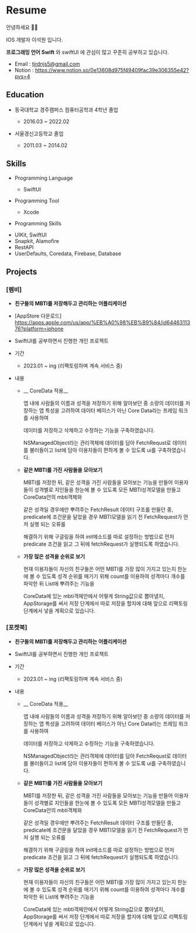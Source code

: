 # Resume


안녕하세요 🙇🏻 

IOS 개발자 이석원 입니다.

__프로그래밍 언어 Swift__ 와 swiftUI 에 관심이 많고 꾸준히 공부하고 있습니다.

* Email : tjrdnjs5@gmail.com
* Notion : https://www.notion.so/0e13608d975f49409fac39e306355e42?pvs=4

## Education

* 동국대학교 경주캠퍼스 컴퓨터공학과 4학년 졸업 
  * 2016.03 ~ 2022.02

* 서울경신고등학교 졸업
  * 2011.03 ~ 2014.02
  
## Skills

* Programming Language
  - SwiftUI
 
* Programming Tool
  - Xcode
 
* Programming Skills
 - UIKit, SwiftUI
 - Snapkit, Alamofire
 - RestAPI
 - UserDefaults, Coredata, Firebase, Database

## Projects

### [렘비]

* __친구들의 MBTI를 저장해두고 관리하는 어플리케이션__

* [AppStore 다운로드] https://apps.apple.com/us/app/%EB%A0%98%EB%B9%84/id6446311376?platform=iphone

* SwiftUI를 공부하면서 진행한 개인 프로젝트

* 기간

    * 2023.01 ~ ing (리팩토링하며 계속 서비스 중)
    
* 내용

    * __ CoreData 적용__
        
        앱 내에 사람들의 이름과 성격을 저장하기 위해 알아보던 중 소량의 데이터를 저장하는 앱 특성을 고려하여 데이터 베이스가 아닌 Core Data라는 프레임 워크를 사용하여 
        
        데이터를 저장하고 삭제하고 수정하는 기능을 구축하였습니다. 
       
        NSManagedObject라는 관리객체에 데이터를 담아 FetchRequst로 데이터를 불러들이고 list에 담아 이용자들이 편하게 볼 수 있도록 ui를 구축하였습니다.

    * __같은 MBTI를 가진 사람들을 모아보기__

        MBTI를 저장한 뒤, 같은 성격을 가진 사람들을 모아보는 기능을 만들어 이용자들이 성격별로 지인들을 한눈에 볼 수 있도록 모든 MBTI성격모델을 만들고 CoreData안의 mbti객체와
        
        같은 성격일 경우에만 뿌려주는 FetchResult 데이터 구조를 만들던 중, predicate에 조건문을 달았을 경우 MBTI모델을 읽기 전 FetchRequest가 먼저 실행 되는 오류를 
        
        해결하기 위해 구글링을 하여 init메소드를 따로 설정하는 방법으로 먼저 predicate 조건을 읽고 그 뒤에 fetchRequest가 실행되도록 하였습니다.


    * __가장 많은 성격을 순위로 보기__

        현재 이용자들이 자신의 친구들은 어떤 MBTI를 가장 많이 가지고 있는지 한눈에 볼 수 있도록 성격 순위를 매기기 위해 count를 이용하여 성격마다 개수를 파악한 뒤 List에 뿌려주는 기능을
        
        CoreData에 있는 mbti객체안에서 어떻게 String값으로 뽑아낼지, AppStorage를 써서 저장 단계에서 따로 저장을 할지에 대해 앞으로 리펙토링 단계에서 넣을 계획으로 있습니다.



### [포켓북]

* __친구들의 MBTI를 저장해두고 관리하는 어플리케이션__


* SwiftUI를 공부하면서 진행한 개인 프로젝트

* 기간

    * 2023.01 ~ ing (리팩토링하며 계속 서비스 중)
    
* 내용

    * __ CoreData 적용__
        
        앱 내에 사람들의 이름과 성격을 저장하기 위해 알아보던 중 소량의 데이터를 저장하는 앱 특성을 고려하여 데이터 베이스가 아닌 Core Data라는 프레임 워크를 사용하여 
        
        데이터를 저장하고 삭제하고 수정하는 기능을 구축하였습니다. 
       
        NSManagedObject라는 관리객체에 데이터를 담아 FetchRequst로 데이터를 불러들이고 list에 담아 이용자들이 편하게 볼 수 있도록 ui를 구축하였습니다.

    * __같은 MBTI를 가진 사람들을 모아보기__

        MBTI를 저장한 뒤, 같은 성격을 가진 사람들을 모아보는 기능을 만들어 이용자들이 성격별로 지인들을 한눈에 볼 수 있도록 모든 MBTI성격모델을 만들고 CoreData안의 mbti객체와
        
        같은 성격일 경우에만 뿌려주는 FetchResult 데이터 구조를 만들던 중, predicate에 조건문을 달았을 경우 MBTI모델을 읽기 전 FetchRequest가 먼저 실행 되는 오류를 
        
        해결하기 위해 구글링을 하여 init메소드를 따로 설정하는 방법으로 먼저 predicate 조건을 읽고 그 뒤에 fetchRequest가 실행되도록 하였습니다.


    * __가장 많은 성격을 순위로 보기__

        현재 이용자들이 자신의 친구들은 어떤 MBTI를 가장 많이 가지고 있는지 한눈에 볼 수 있도록 성격 순위를 매기기 위해 count를 이용하여 성격마다 개수를 파악한 뒤 List에 뿌려주는 기능을
        
        CoreData에 있는 mbti객체안에서 어떻게 String값으로 뽑아낼지, AppStorage를 써서 저장 단계에서 따로 저장을 할지에 대해 앞으로 리펙토링 단계에서 넣을 계획으로 있습니다. 




<br></br>

